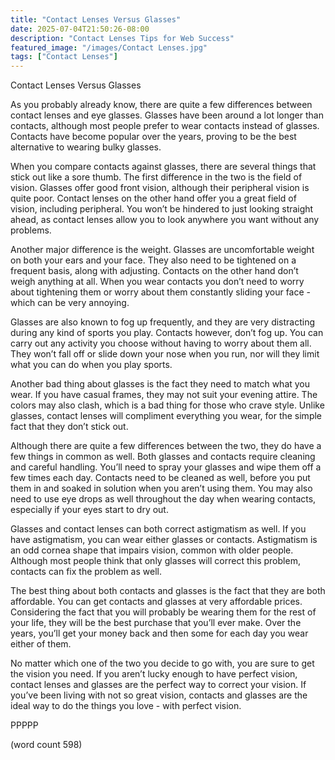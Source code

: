 ```yaml
---
title: "Contact Lenses Versus Glasses"
date: 2025-07-04T21:50:26-08:00
description: "Contact Lenses Tips for Web Success"
featured_image: "/images/Contact Lenses.jpg"
tags: ["Contact Lenses"]
---
```


Contact Lenses Versus Glasses

As you probably already know, there are quite a few differences between contact lenses and eye glasses.  Glasses have been around a lot longer than contacts, although most people prefer to wear contacts instead of glasses.  Contacts have become popular over the years, proving to be the best alternative to wearing bulky glasses.

When you compare contacts against glasses, there are several things that stick out like a sore thumb.  The first difference in the two is the field of vision.  Glasses offer good front vision, although their peripheral vision is quite poor.  Contact lenses on the other hand offer you a great field of vision, including peripheral.  You won’t be hindered to just looking straight ahead, as contact lenses allow you to look anywhere you want without any problems.

Another major difference is the weight.  Glasses are uncomfortable weight on both your ears and your face.  They also need to be tightened on a frequent basis, along with adjusting.  Contacts on the other hand don’t weigh anything at all.  When you wear contacts you don’t need to worry about tightening them or worry about them constantly sliding your face - which can be very annoying.

Glasses are also known to fog up frequently, and they are very distracting during any kind of sports you play.  Contacts however, don’t fog up.  You can carry out any activity you choose without having to worry about them all. They won’t fall off or slide down your nose when you run, nor will they limit what you can do when you play sports.

Another bad thing about glasses is the fact they need to match what you wear.  If you have casual frames, they may not suit your evening attire.  The colors may also clash, which is a bad thing for those who crave style.  Unlike glasses, contact lenses will compliment everything you wear, for the simple fact that they don’t stick out.

Although there are quite a few differences between the two, they do have a few things in common as well.  Both glasses and contacts require cleaning and careful handling.  You’ll need to spray your glasses and wipe them off a few times each day.  Contacts need to be cleaned as well, before you put them in and soaked in solution when you aren’t using them.  You may also need to use eye drops as well throughout the day when wearing contacts, especially if your eyes start to dry out.

Glasses and contact lenses can both correct astigmatism as well.  If you have astigmatism, you can wear either glasses or contacts.  Astigmatism is an odd cornea shape that impairs vision, common with older people.  Although most people think that only glasses will correct this problem, contacts can fix the problem as well.

The best thing about both contacts and glasses is the fact that they are both affordable.  You can get contacts and glasses at very affordable prices.  Considering the fact that you will probably be wearing them for the rest of your life, they will be the best purchase that you’ll ever make.  Over the years, you’ll get your money back and then some for each day you wear either of them.

No matter which one of the two you decide to go with, you are sure to get the vision you need.  If you aren’t lucky enough to have perfect vision, contact lenses and glasses are the perfect way to correct your vision.  If you’ve been living with not so great vision, contacts and glasses are the ideal way to do the things you love - with perfect vision.

PPPPP

(word count 598)
